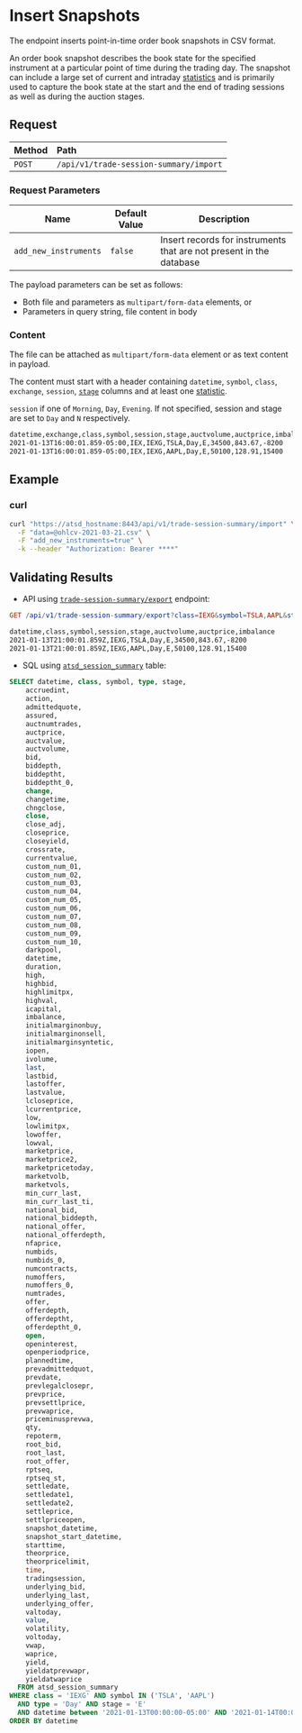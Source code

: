 # Insert Snapshots

The endpoint inserts point-in-time order book snapshots in CSV format.

An order book snapshot describes the book state for the specified instrument at a particular point of time during the trading day. The snapshot can include a large set of current and intraday [statistics](statistics-fields.md) and is primarily used to capture the book state at the start and the end of trading sessions as well as during the auction stages.

## Request

| **Method** | **Path** |
|:---|:---|
| `POST` | `/api/v1/trade-session-summary/import` |

### Request Parameters

| Name | Default Value | Description |
|---|---|---|
| `add_new_instruments` | `false` | Insert records for instruments that are not present in the database |

The payload parameters can be set as follows:

* Both file and parameters as `multipart/form-data` elements, or
* Parameters in query string, file content in body

### Content

The file can be attached as `multipart/form-data` element or as text content in payload.

The content must start with a header containing `datetime`, `symbol`, `class`, `exchange`, `session`, [`stage`](./sessions.md) columns and at least one [statistic](statistics-fields.md).

`session` if one of `Morning`, `Day`, `Evening`. If not specified, session and stage are set to `Day` and `N` respectively.

```txt
datetime,exchange,class,symbol,session,stage,auctvolume,auctprice,imbalance
2021-01-13T16:00:01.859-05:00,IEX,IEXG,TSLA,Day,E,34500,843.67,-8200
2021-01-13T16:00:01.859-05:00,IEX,IEXG,AAPL,Day,E,50100,128.91,15400
```

## Example

### curl

```sh
curl "https://atsd_hostname:8443/api/v1/trade-session-summary/import" \
  -F "data=@ohlcv-2021-03-21.csv" \
  -F "add_new_instruments=true" \
  -k --header "Authorization: Bearer ****"
```

## Validating Results

* API using [`trade-session-summary/export`](./session-summary-export.md) endpoint:

```elm
GET /api/v1/trade-session-summary/export?class=IEXG&symbol=TSLA,AAPL&stage=E&startDate=2021-01-13T00%3A00%3A00Z&endDate=2021-01-14T00%3A00%3A00Z&fields=datetime,class,symbol,session,stage,auctvolume,auctprice,imbalance
```

```txt
datetime,class,symbol,session,stage,auctvolume,auctprice,imbalance
2021-01-13T21:00:01.859Z,IEXG,TSLA,Day,E,34500,843.67,-8200
2021-01-13T21:00:01.859Z,IEXG,AAPL,Day,E,50100,128.91,15400
```

* SQL using [`atsd_session_summary`](./sql.md#atsd_trade-table) table:

```sql
SELECT datetime, class, symbol, type, stage,
    accruedint,
    action,
    admittedquote,
    assured,
    auctnumtrades,
    auctprice,
    auctvalue,
    auctvolume,
    bid,
    biddepth,
    biddeptht,
    biddeptht_0,
    change,
    changetime,
    chngclose,
    close,
    close_adj,
    closeprice,
    closeyield,
    crossrate,
    currentvalue,
    custom_num_01,
    custom_num_02,
    custom_num_03,
    custom_num_04,
    custom_num_05,
    custom_num_06,
    custom_num_07,
    custom_num_08,
    custom_num_09,
    custom_num_10,
    darkpool,
    datetime,  
    duration,
    high,
    highbid,
    highlimitpx,
    highval,
    icapital,
    imbalance,
    initialmarginonbuy,
    initialmarginonsell,
    initialmarginsyntetic,
    iopen,
    ivolume,
    last,
    lastbid,
    lastoffer,
    lastvalue,
    lcloseprice,
    lcurrentprice,
    low,
    lowlimitpx,
    lowoffer,
    lowval,
    marketprice,
    marketprice2,
    marketpricetoday,
    marketvolb,
    marketvols,
    min_curr_last,
    min_curr_last_ti,
    national_bid,
    national_biddepth,
    national_offer,
    national_offerdepth,
    nfaprice,
    numbids,
    numbids_0,
    numcontracts,
    numoffers,
    numoffers_0,
    numtrades,
    offer,
    offerdepth,
    offerdeptht,
    offerdeptht_0,
    open,
    openinterest,
    openperiodprice,
    plannedtime,
    prevadmittedquot,
    prevdate,
    prevlegalclosepr,
    prevprice,
    prevsettlprice,
    prevwaprice,
    priceminusprevwa,
    qty,
    repoterm,
    root_bid,
    root_last,
    root_offer,
    rptseq,
    rptseq_st,
    settledate,
    settledate1,
    settledate2,
    settleprice,
    settlpriceopen,
    snapshot_datetime,
    snapshot_start_datetime,
    starttime,
    theorprice,
    theorpricelimit,
    time,
    tradingsession,
    underlying_bid,
    underlying_last,
    underlying_offer,
    valtoday,
    value,
    volatility,
    voltoday,
    vwap,
    waprice,
    yield,
    yieldatprevwapr,
    yieldatwaprice
  FROM atsd_session_summary
WHERE class = 'IEXG' AND symbol IN ('TSLA', 'AAPL')
  AND type = 'Day' AND stage = 'E'
  AND datetime between '2021-01-13T00:00:00-05:00' AND '2021-01-14T00:00:00-05:00' EXCL
ORDER BY datetime
```